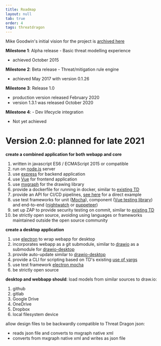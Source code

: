 ```yaml
---
title: Roadmap
layout: null
tab: true
order: 4
tags: threatdragon
---
```


Mike Goodwin's initial vision for the project is [archived here](https://github.com/OWASP/www-project-threat-dragon/wiki/Original-Roadmap)

**Milestone 1**: Alpha release - Basic threat modelling experience
* achieved October 2015

**Milestone 2**: Beta release - Threat/mitigation rule engine
* achieved May 2017 with version 0.1.26

**Milestone 3**: Release 1.0
* production version released February 2020
* version 1.3.1 was released October 2020

**Milestone 4**: - Dev lifecycle integration
* Not yet achieved

# Version 2.0: planned for late 2021
**create a combined application for both webapp and core**
1. written in javascript ES6 / ECMAScript 2015 or compatible
1. run on [node.js](https://nodejs.org/en/) server
1. use [express](http://expressjs.com/en/starter/installing.html) for backend application
1. use [Vue](https://v3.vuejs.org/guide/introduction.html#what-is-vue-js) for frontend application
1. use [mxgraph](https://github.com/jsGraph/mxgraph) for the drawing library
1. provide a dockerfile for running in docker, similar to [existing TD](https://github.com/OWASP/threat-dragon/blob/main/Dockerfile)
1. provide an API for CI/CD pipelines, [see here](https://github.com/bbachi/vuejs-nodejs-example/tree/master/api) for a direct example
1. use test frameworks for unit ([Mocha](https://github.com/mochajs/mocha)), component ([Vue testing library](https://github.com/testing-library/vue-testing-library)) and end-to-end ([nightwatch](https://github.com/nightwatchjs/nightwatch) or [puppeteer](https://github.com/puppeteer/puppeteer))
1. set up ZAP to provide security testing on commit, similar to [existing TD](https://github.com/OWASP/threat-dragon/blob/main/.github/workflows/zap_scan.yaml)
1. be strictly open source, avoiding using languages or frameworks maintained outside the open source community

**create a desktop application**
1. use [electron](https://www.electronjs.org/) to wrap webapp for desktop
1. incorporates webapp as a git submodule, similar to [drawio](https://github.com/jgraph/drawio) as a submodule for [drawio-desktop](https://github.com/jgraph/drawio-desktop/)
1. provide auto-update similar to [drawio-desktop](https://github.com/jgraph/drawio-desktop/)
1. provide a CLI for scripting based on TD's existing [use of yargs](https://github.com/yargs/yargs)
2. use test framework [electron mocha](https://github.com/jprichardson/electron-mocha)
3. be strictly open source

**desktop and webbapp should**:
load models from similar sources to draw.io:
1. github
1. gitlab
1. Google Drive
1. OneDrive
1. Dropbox
1. local filesystem device

allow design files to be backwardly compatible to Threat Dragon json:
* reads json file and converts to mxgraph native xml
* converts from mxgraph native xml and writes as json file
